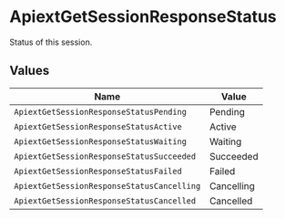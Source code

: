 # ApiextGetSessionResponseStatus

Status of this session.


## Values

| Name                                       | Value                                      |
| ------------------------------------------ | ------------------------------------------ |
| `ApiextGetSessionResponseStatusPending`    | Pending                                    |
| `ApiextGetSessionResponseStatusActive`     | Active                                     |
| `ApiextGetSessionResponseStatusWaiting`    | Waiting                                    |
| `ApiextGetSessionResponseStatusSucceeded`  | Succeeded                                  |
| `ApiextGetSessionResponseStatusFailed`     | Failed                                     |
| `ApiextGetSessionResponseStatusCancelling` | Cancelling                                 |
| `ApiextGetSessionResponseStatusCancelled`  | Cancelled                                  |